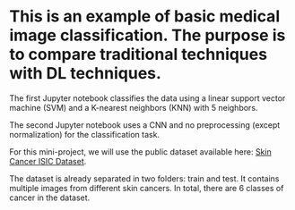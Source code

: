 # This is an example of basic medical image classification. The purpose is to compare traditional techniques with DL techniques.


The first Jupyter notebook classifies the data using a linear support vector machine (SVM) and a K-nearest neighbors (KNN) with 5 neighbors.

The second Jupyter notebook uses a CNN and no preprocessing (except normalization) for the classification task.

For this mini-project, we will use the public dataset available here: [Skin Cancer ISIC Dataset](https://www.kaggle.com/datasets/nodoubttome/skin-cancer9-classesisic/data).

The dataset is already separated in two folders: train and test. It contains multiple images from different skin cancers. In total, there are 6 classes of cancer in the dataset.
